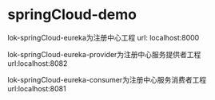 # springCloud-demo
lok-springCloud-eureka为注册中心工程
url: localhost:8000

lok-springCloud-eureka-provider为注册中心服务提供者工程
url:localhost:8082

lok-springCloud-eureka-consumer为注册中心服务消费者工程
url:localhost:8081

